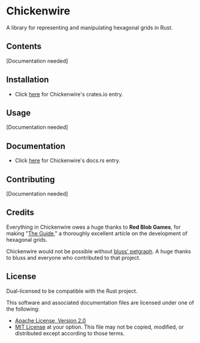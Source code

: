 # Chickenwire
A library for representing and manipulating hexagonal grids in Rust.

## Contents
[Documentation needed]

## Installation
- Click [here]() for Chickenwire's crates.io entry.

## Usage
[Documentation needed]

## Documentation
- Click [here]() for Chickenwire's docs.rs entry.

## Contributing
[Documentation needed]

## Credits
Everything in Chickenwire owes a huge thanks to **Red Blob Games**, for making
"[The Guide](https://www.redblobgames.com/grids/hexagons)," a thoroughly
excellent article on the development of hexagonal grids.

Chickenwire would not be possible without
[bluss' petgraph](https://github.com/bluss/petgraph). A huge thanks to bluss
and everyone who contributed to that project.

## License
Dual-licensed to be compatible with the Rust project.

This software and associated documentation files are licensed under one of the
following:
- [Apache License, Version 2.0](https://www.apache.org/licenses/LICENSE-2.0)
- [MIT License](https://opensource.org/licenses/MIT)
at your option. This file may not be copied, modified, or distributed except
according to those terms.
